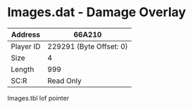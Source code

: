 
#  Images.dat - Damage Overlay
Address   | 66A210
----------|-------------
Player ID | 229291 (Byte Offset: 0)
Size 	  | 4
Length 	  | 999
SC:R      | Read Only

Images.tbl lof pointer
